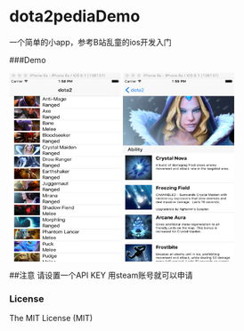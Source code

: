 # dota2pediaDemo
一个简单的小app，参考B站乱童的ios开发入门

###Demo

<img src="./demo/demo.png" width = "200" height = "340" alt="图片名称" align=center />

<img src="./demo/demo1.png" width = "200" height = "340" alt="图片名称" align=center />

##注意
请设置一个API KEY 用steam账号就可以申请

### License

The MIT License (MIT)
